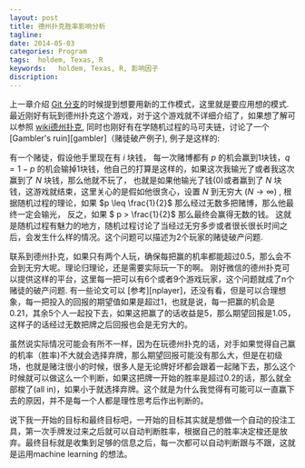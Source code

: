 ```yaml
---
layout: post
title: 德州扑克胜率影响分析
tagline:
date: 2014-05-03
categories: Program
tags:  holdem, Texas, R
keywords:   holdem, Texas, R, 影响因子
discription: 
---
```


上一章介绍 [Git 分支][branch]的时候提到想要用新的工作模式，这里就是要应用想的模式. 最近刚好有玩到德州扑克这个游戏，对于这个游戏就不详细介绍了，如果想了解可以参照 [wiki德州扑克][holdem], 同时也刚好有在学随机过程的马可夫链，讨论了一个 [Gambler's ruin][gambler]（赌徒破产例子), 例子是这样的:

有一个赌徒，假设他手里现在有 $i$ 块钱， 每一次赌博都有 $p$ 的机会赢到1块钱，$q = 1-p$ 的机会输掉1块钱，他自己的打算是这样的，如果这次我输光了或者我这次赢到了 $N$ 块钱，那么他就不玩了， 也就是如果他输光了钱(0)或者赢到了 $N$ 块钱，这游戏就结束，这里关心的是假如他很贪心，设置 $N$ 到无穷大 ($N \rightarrow \infty$) , 根据随机过程的理论，如果 $p \leq \frac{1}{2}$ 那么经过无数多把赌博，那么他最终一定会输光， 反之，如果 $ p > \frac{1}{2}$ 那么最终会赢得无数的钱。 这就是随机过程有魅力的地方，随机过程讨论了当经过无穷多步或者很长很长时间之后，会发生什么样的情况。这个问题可以描述为2个玩家的赌徒破产问题.
        
  联系到德州扑克，如果只有两个人玩，确保每把赢的机率都能超过0.5，那么会不会到无穷大呢。理论归理论，还是需要实际玩一下的啊。 刚好微信的德州扑克可以提供这样的平台，这里每一把可以有6个或者9个游戏玩家，这个问题就成了n个赌徒的破产问题. 有一些论文可以 [参考][nplayer]，还没有看，但是可以合理想象，每一把投入的回报的期望值如果是超过1，也就是说，每一把赢的机会是0.21，其余5个人一起投下去，如果这把赢了的话收益是5，那么期望回报是1.05，这样子的话经过无数把牌之后回报也会是无穷大的。

虽然说实际情况可能会有所不一样，因为在玩德州扑克的话，对手如果觉得自己赢的机率（胜率)不大就会选择弃牌，那么期望回报可能没有那么大，但是在初级场，也就是赌注很小的时候，很多人是无论牌好坏都会跟着一起赌下去，那么这个时候就可以做这么一个判断，如果这把牌一开始的胜率是超过0.2的话，那么就全部梭了(all in)，如果小于就选择弃牌。这个就是为什么我觉得有可能可以一直赢下去的原因，并不是每一个人都是理性思考后作出判断的。

说下我一开始的目标和最终目标吧，一开始的目标其实就是想做一个自动的投注工具，第一次手牌发过来之后就可以自动判断胜率，根据自己的胜率决定梭还是放弃。最终目标就是收集到足够的信息之后，每一次都可以自动判断跟与不跟，这就是运用machine learning 的想法。


[glamber]: http://en.wikipedia.org/wiki/Gambler%27s_ruin
[npalyer]: http://www.sciencedirect.com/science/article/pii/S0196885804000363
[holdem]: http://en.wikipedia.org/wiki/Texas_hold_%27em
[branch]: http://blog.xjchen.net/book/2014/04/30/git3/
<!-- []: {{BASE_PATH}}/images/a.png -->
<!-- {%highlight html%} {%endhighlight%}-->

